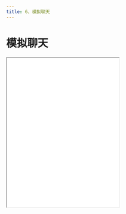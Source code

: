 ```yaml
---
title: 6、模拟聊天
---
```


# 模拟聊天

<iframe src='/html/js/sendMessage/sendMessage.html' height='400px'></iframe>